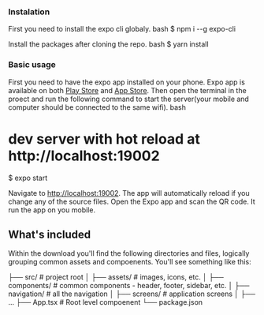 ### Instalation
First you need to install the expo cli globaly.
 bash
$ npm i --g expo-cli

Install the packages after cloning the repo.
 bash
$ yarn install


### Basic usage
First you need to have the expo app installed on your phone. Expo app is available on both [Play Store](https://play.google.com/store/apps/details?id=host.exp.exponent&hl=en&gl=US) and [App Store](https://apps.apple.com/us/app/expo-go/id982107779).
Then open the terminal in the proect and run the following command to start the server(your mobile and computer should be connected to the same wifi).
 bash
# dev server with hot reload at http://localhost:19002
$ expo start


Navigate to [http://localhost:19002](http://localhost:19002). The app will automatically reload if you change any of the source files. Open the Expo app and scan the QR code. It run the app on you mobile.

## What's included

Within the download you'll find the following directories and files, logically grouping common assets and compoenents. You'll see something like this:


├── src/             # project root
│   ├── assets/      # images, icons, etc.
│   ├── components/  # common components - header, footer, sidebar, etc.
│   ├── navigation/  # all the navigation
│   ├── screens/     # application screens
│   ├── ...
├── App.tsx          # Root level compoenent
└── package.json